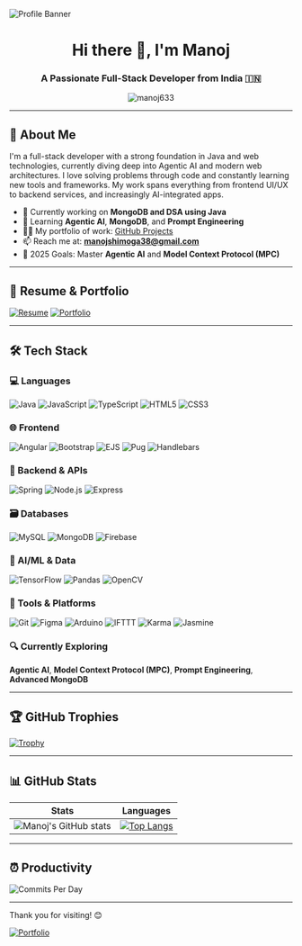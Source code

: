 ![Profile Banner](https://user-images.githubusercontent.com/42727681/190483064-ad539b73-8ab3-4c39-8374-d887813a256d.png)

<h1 align="center">Hi there 👋, I'm Manoj</h1>
<h3 align="center">A Passionate Full-Stack Developer from India 🇮🇳</h3>

<p align="center">
  <img src="https://komarev.com/ghpvc/?username=manoj633&label=Profile%20views&color=0e75b6&style=flat" alt="manoj633" />
</p>

---

## 🚀 About Me

I'm a full-stack developer with a strong foundation in Java and web technologies, currently diving deep into Agentic AI and modern web architectures. I love solving problems through code and constantly learning new tools and frameworks. My work spans everything from frontend UI/UX to backend services, and increasingly AI-integrated apps.

* 🔭 Currently working on **MongoDB and DSA using Java**
* 🌱 Learning **Agentic AI**, **MongoDB**, and **Prompt Engineering**
* 👨‍💻 My portfolio of work: [GitHub Projects](https://github.com/manoj633)
* 📫 Reach me at: **[manojshimoga38@gmail.com](mailto:manojshimoga38@gmail.com)**
* 🎯 2025 Goals: Master **Agentic AI** and **Model Context Protocol (MPC)**

---

## 📄 Resume & Portfolio

[![Resume](https://img.shields.io/badge/Resume-4285F4?style=for-the-badge\&logo=read-the-docs\&logoColor=white)](links)
[![Portfolio](https://img.shields.io/badge/Portfolio-5340ff?style=for-the-badge\&logo=Google-chrome\&logoColor=white)](links)

---

## 🛠️ Tech Stack

### 💻 Languages

![Java](https://img.shields.io/badge/Java-%23ED8B00.svg?style=for-the-badge\&logo=java\&logoColor=white)
![JavaScript](https://img.shields.io/badge/JavaScript-%23F7DF1E.svg?style=for-the-badge\&logo=javascript\&logoColor=black)
![TypeScript](https://img.shields.io/badge/TypeScript-%23007ACC.svg?style=for-the-badge\&logo=typescript\&logoColor=white)
![HTML5](https://img.shields.io/badge/HTML5-%23E34F26.svg?style=for-the-badge\&logo=html5\&logoColor=white)
![CSS3](https://img.shields.io/badge/CSS3-%231572B6.svg?style=for-the-badge\&logo=css3\&logoColor=white)

### 🌐 Frontend

![Angular](https://img.shields.io/badge/Angular-DD0031?style=for-the-badge\&logo=angular\&logoColor=white)
![Bootstrap](https://img.shields.io/badge/Bootstrap-%23563D7C.svg?style=for-the-badge\&logo=bootstrap\&logoColor=white)
![EJS](https://img.shields.io/badge/EJS-black?style=for-the-badge\&logo=EJS\&logoColor=white)
![Pug](https://img.shields.io/badge/Pug-A86454?style=for-the-badge\&logo=pug\&logoColor=white)
![Handlebars](https://img.shields.io/badge/Handlebars.js-f0772b?style=for-the-badge\&logo=handlebarsdotjs\&logoColor=white)

### 🔧 Backend & APIs

![Spring](https://img.shields.io/badge/Spring-%236DB33F.svg?style=for-the-badge\&logo=spring\&logoColor=white)
![Node.js](https://img.shields.io/badge/Node.js-339933?style=for-the-badge\&logo=nodedotjs\&logoColor=white)
![Express](https://img.shields.io/badge/Express.js-000000?style=for-the-badge\&logo=express\&logoColor=white)

### 🗃️ Databases

![MySQL](https://img.shields.io/badge/MySQL-%2300f.svg?style=for-the-badge\&logo=mysql\&logoColor=white)
![MongoDB](https://img.shields.io/badge/MongoDB-%2347A248.svg?style=for-the-badge\&logo=mongodb\&logoColor=white)
![Firebase](https://img.shields.io/badge/Firebase-FFCA28?style=for-the-badge\&logo=firebase\&logoColor=black)

### 🧠 AI/ML & Data

![TensorFlow](https://img.shields.io/badge/TensorFlow-%23FF6F00.svg?style=for-the-badge\&logo=TensorFlow\&logoColor=white)
![Pandas](https://img.shields.io/badge/Pandas-%23150458.svg?style=for-the-badge\&logo=pandas\&logoColor=white)
![OpenCV](https://img.shields.io/badge/OpenCV-%23white.svg?style=for-the-badge\&logo=opencv\&logoColor=black)

### 🧰 Tools & Platforms

![Git](https://img.shields.io/badge/Git-%23F05033.svg?style=for-the-badge\&logo=git\&logoColor=white)
![Figma](https://img.shields.io/badge/Figma-%23F24E1E.svg?style=for-the-badge\&logo=figma\&logoColor=white)
![Arduino](https://img.shields.io/badge/Arduino-%2300979D.svg?style=for-the-badge\&logo=arduino\&logoColor=white)
![IFTTT](https://img.shields.io/badge/IFTTT-000000?style=for-the-badge\&logo=ifttt\&logoColor=white)
![Karma](https://img.shields.io/badge/Karma-%234B4B4B.svg?style=for-the-badge\&logo=karma\&logoColor=white)
![Jasmine](https://img.shields.io/badge/Jasmine-8A4182?style=for-the-badge\&logo=jasmine\&logoColor=white)

### 🔍 Currently Exploring

**Agentic AI**, **Model Context Protocol (MPC)**, **Prompt Engineering**, **Advanced MongoDB**

---

## 🏆 GitHub Trophies

[![Trophy](https://github-profile-trophy.vercel.app/?username=manoj633)](https://github.com/ryo-ma/github-profile-trophy)

---

## 📊 GitHub Stats

| Stats                                                                                                                 | Languages                                                                                                                                                   |
| --------------------------------------------------------------------------------------------------------------------- | ----------------------------------------------------------------------------------------------------------------------------------------------------------- |
| ![Manoj's GitHub stats](https://github-readme-stats.vercel.app/api?username=manoj633\&show_icons=true) | [![Top Langs](https://github-readme-stats.vercel.app/api/top-langs/?username=manoj633\&layout=compact)](https://github.com/anuraghazra/github-readme-stats) |

---

## ⏰ Productivity

![Commits Per Day](https://github-profile-summary-cards.vercel.app/api/cards/productive-time?username=manoj633)

---

Thank you for visiting! 😊

[![Portfolio](https://img.shields.io/badge/Visit%20My%20Portfolio-5340ff?style=for-the-badge\&logo=Google-chrome\&logoColor=white)](links)
